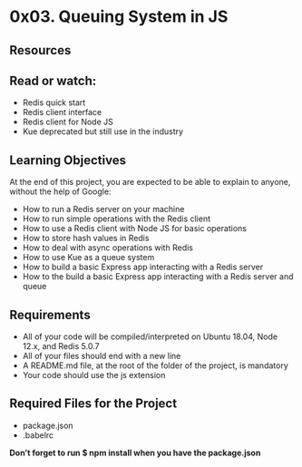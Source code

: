 # 0x03. Queuing System in JS
## Resources
## Read or watch:

- Redis quick start
- Redis client interface
- Redis client for Node JS
- Kue deprecated but still use in the industry

## Learning Objectives
At the end of this project, you are expected to be able to explain to anyone, without the help of Google:

- How to run a Redis server on your machine
- How to run simple operations with the Redis client
- How to use a Redis client with Node JS for basic operations
- How to store hash values in Redis
- How to deal with async operations with Redis
- How to use Kue as a queue system
- How to build a basic Express app interacting with a Redis server
- How to the build a basic Express app interacting with a Redis server and queue

## Requirements
- All of your code will be compiled/interpreted on Ubuntu 18.04, Node 12.x, and Redis 5.0.7
- All of your files should end with a new line
- A README.md file, at the root of the folder of the project, is mandatory
- Your code should use the js extension

## Required Files for the Project
- package.json
- .babelrc

**Don’t forget to run $ npm install when you have the package.json**
